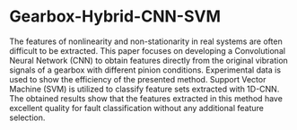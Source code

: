 # Gearbox-Hybrid-CNN-SVM
The features of nonlinearity and non-stationarity in real systems are often difficult to be extracted. This paper focuses on developing a Convolutional Neural Network (CNN) to obtain features directly from the original vibration signals of a gearbox with different pinion conditions. Experimental data is used to show the efficiency of the presented method. Support Vector Machine (SVM) is utilized to classify feature sets extracted with 1D-CNN. The obtained results show that the features extracted in this method have excellent quality for fault classification without any additional feature selection.
